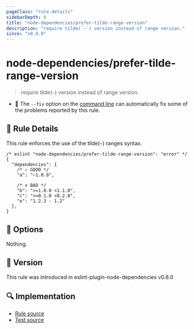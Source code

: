```yaml
---
pageClass: "rule-details"
sidebarDepth: 0
title: "node-dependencies/prefer-tilde-range-version"
description: "require tilde(`~`) version instead of range version."
since: "v0.8.0"
---
```


# node-dependencies/prefer-tilde-range-version

> require tilde(`~`) version instead of range version.

- :wrench: The `--fix` option on the [command line](https://eslint.org/docs/user-guide/command-line-interface#fixing-problems) can automatically fix some of the problems reported by this rule.

## :book: Rule Details

This rule enforces the use of the tilde(`~`) ranges syntax.

```jsonc
/* eslint "node-dependencies/prefer-tilde-range-version": "error" */
{
  "dependencies": {
    /* ✓ GOOD */
    "a": "~1.0.0",

    /* ✗ BAD */
    "b": ">=1.0.0 <1.1.0",
    "c": ">=0.1.0 <0.2.0",
    "e": "1.2.3 - 1.2"
  },
}
```

## :wrench: Options

Nothing.

## :rocket: Version

This rule was introduced in eslint-plugin-node-dependencies v0.8.0

## :mag: Implementation

- [Rule source](https://github.com/ota-meshi/eslint-plugin-node-dependencies/blob/main/lib/rules/prefer-tilde-range-version.ts)
- [Test source](https://github.com/ota-meshi/eslint-plugin-node-dependencies/blob/main/tests/lib/rules/prefer-tilde-range-version.ts)
